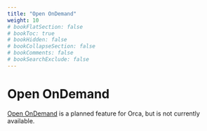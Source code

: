 ```yaml
---
title: "Open OnDemand"
weight: 10
# bookFlatSection: false
# bookToc: true
# bookHidden: false
# bookCollapseSection: false
# bookComments: false
# bookSearchExclude: false
---
```


# Open OnDemand

[Open OnDemand](https://openondemand.org) is a planned feature for Orca, but is not currently available.
